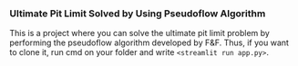 ### Ultimate Pit Limit Solved by Using Pseudoflow Algorithm
This is a project where you can solve the ultimate pit limit problem by performing the pseudoflow algorithm developed by F&F. Thus, if you want to clone it, run cmd on your folder and write `<streamlit run app.py>`.